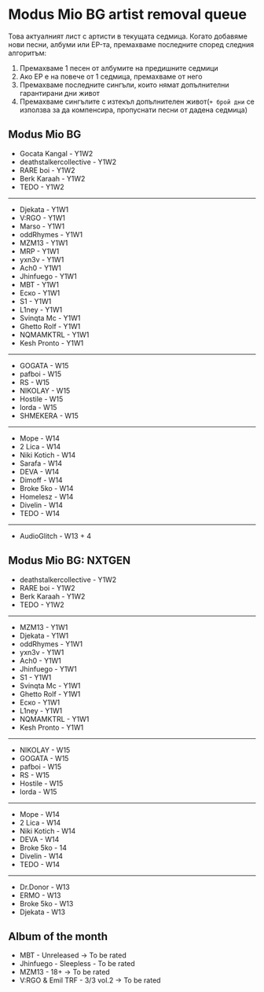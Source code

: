 # Modus Mio BG artist removal queue
Това актуалният лист с артисти в текущата седмица. Когато добавяме нови песни, албуми или EP-та, премахваме последните според следния алгоритъм:

1. Премахваме 1 песен от албумите на предишните седмици
1. Ако EP е на повече от 1 седмица, премахваме от него
1. Премахваме последните сингъли, които нямат допълнителни гарантирани дни живот
1. Премахваме сингълите с изтекъл допълнителен живот(`+ брой дни` се използва за да компенсира, пропуснати песни от дадена седмица)

## <!--------------------------------------------> Modus Mio BG <!-------------------------------------------->

- Gocata Kangal - Y1W2
- deathstalkercollective - Y1W2
- RARE boi - Y1W2
- Berk Karaah - Y1W2
- TEDO - Y1W2

---

- Djekata - Y1W1
- V:RGO - Y1W1
- Marso - Y1W1
- oddRhymes - Y1W1
- MZM13 - Y1W1
- MRP - Y1W1
- yxn3v - Y1W1
- Ach0 - Y1W1
- Jhinfuego - Y1W1
- MBT - Y1W1
- Еско - Y1W1
- S1 - Y1W1
- L1ney - Y1W1
- Svinqta Mc - Y1W1
- Ghetto Rolf - Y1W1
- NQMAMKTRL - Y1W1
- Kesh Pronto - Y1W1

---

- GOGATA - W15
- pafboi - W15
- RS - W15
- NIKOLAY - W15
- Hostile - W15
- lorda - W15
- SHMEKERA - W15

---

- Mope - W14
- 2 Lica - W14
- Niki Kotich - W14
- Sarafa - W14
- DEVA - W14
- Dimoff - W14
- Broke 5ko - W14
- Homelesz - W14
- Divelin - W14
- TEDO - W14

---

- AudioGlitch - W13 + 4


## <!----------------------------------------> Modus Mio BG: NXTGEN <!---------------------------------------->

- deathstalkercollective - Y1W2
- RARE boi - Y1W2
- Berk Karaah - Y1W2
- TEDO - Y1W2

---

- MZM13 - Y1W1
- Djekata - Y1W1
- oddRhymes - Y1W1
- yxn3v - Y1W1
- Ach0 - Y1W1
- Jhinfuego - Y1W1
- S1 - Y1W1
- Svinqta Mc - Y1W1
- Ghetto Rolf - Y1W1
- Еско - Y1W1
- L1ney - Y1W1
- NQMAMKTRL - Y1W1
- Kesh Pronto - Y1W1

---

- NIKOLAY - W15
- GOGATA - W15
- pafboi - W15
- RS - W15
- Hostile - W15
- lorda - W15

---

- Mope - W14
- 2 Lica - W14
- Niki Kotich - W14
- DEVA - W14
- Broke 5ko - 14
- Divelin - W14
- TEDO - W14

---

- Dr.Donor - W13
- ERMO - W13
- Broke 5ko - W13
- Djekata - W13

## <!-----------------------------------------> Album of the month <!----------------------------------------->

- MBT - Unreleased -> To be rated
- Jhinfuego - Sleepless - To be rated
- MZM13 - 18+ -> To be rated
- V:RGO & Emil TRF - 3/3 vol.2 -> To be rated
